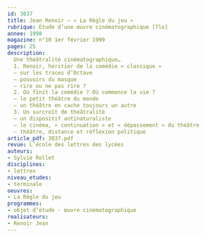 ```yaml
---
id: 3037
title: Jean Renoir – « La Règle du jeu » 
rubrique: Étude d’une œuvre cinématographique [Tle]
annee: 1998
magazine: n°10 1er février 1999
pages: 25
description: 
  Une théâtralité cinématographique…
  1. Renoir, héritier de la comédie « classique »
  – sur les traces d’Octave
  – pouvoirs du masque
  – rire ou ne pas rire ?
  2. Où finit la comédie ? Où commence la vie ?
  – le petit théâtre du monde
  – un théâtre en cache toujours un autre
  3. Un surcroît de théâtralité
  – un dispositif antinaturaliste
  – le cinéma, « continuation » et « dépassement » du théâtre
  – théâtre, distance et réflexion politique
article_pdf: 3037.pdf
revue: L’école des lettres des lycées
auteurs:
- Sylvie Rollet
disciplines:
- lettres
niveau_etudes:
- terminale
oeuvres:
- La Règle du jeu
programmes:
- objet d’étude - œuvre cinématographique
realisateurs:
- Renoir Jean
---
```

